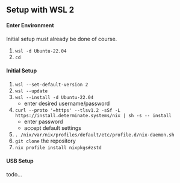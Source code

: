 ## Setup with WSL 2

#### Enter Environment

Initial setup must already be done of course.
1. `wsl -d Ubuntu-22.04`
2. `cd`

#### Initial Setup
1. `wsl --set-default-version 2`
2. `wsl --update`
3. `wsl --install -d Ubuntu-22.04`
    * enter desired username/password
4. `curl --proto '=https' --tlsv1.2 -sSf -L https://install.determinate.systems/nix | sh -s -- install`
    * enter password
    * accept default settings
5. `. /nix/var/nix/profiles/default/etc/profile.d/nix-daemon.sh`
6. `git clone` the repository
7. `nix profile install nixpkgs#zstd`

#### USB Setup
todo...
